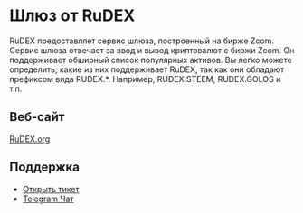 # Шлюз от RuDEX

RuDEX предоставляет сервис шлюза, построенный на бирже Zcom. Сервис шлюза отвечает за ввод и вывод криптовалют с биржи Zcom. Он поддерживает обширный список популярных активов. Вы легко можете определить, какие из них поддерживает RuDEX, так как они обладают префиксом вида RUDEX.*. Например, RUDEX.STEEM, RUDEX.GOLOS и т.п.

## Веб-сайт

[RuDEX.org](https://rudex.org)

## Поддержка

- [Открыть тикет](https://rudex.freshdesk.com)
- [Telegram Чат](https://t.me/BitSharesDEX_RU)
